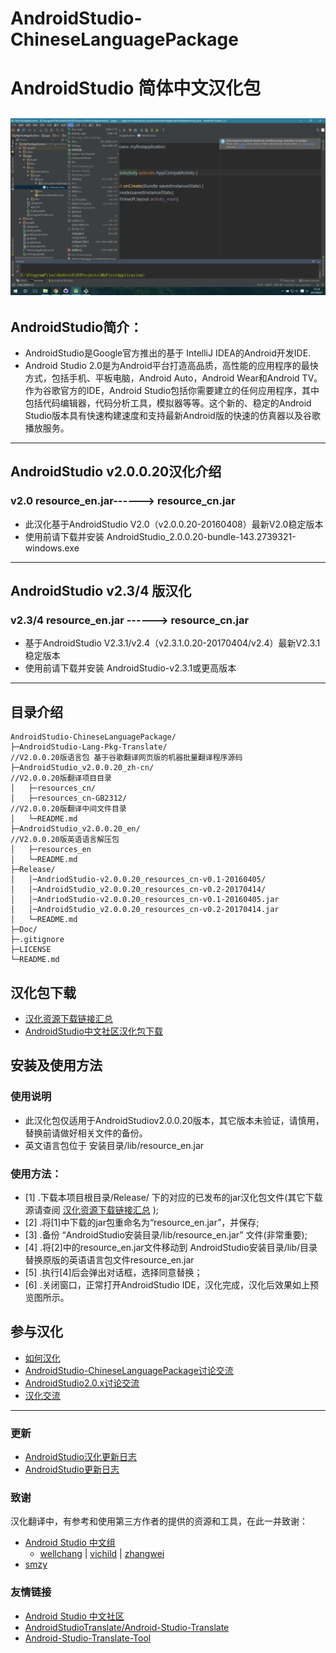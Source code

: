 # AndroidStudio-ChineseLanguagePackage
# AndroidStudio 简体中文汉化包
![菜单栏预览](./Res/IMG/MenuBar.png)
---
## AndroidStudio简介：
- AndroidStudio是Google官方推出的基于 IntelliJ IDEA的Android开发IDE. 
- Android Studio 2.0是为Android平台打造高品质，高性能的应用程序的最快方式，包括手机、平板电脑，Android Auto，Android Wear和Android TV。作为谷歌官方的IDE，Android Studio包括你需要建立的任何应用程序，其中包括代码编辑器，代码分析工具，模拟器等等。这个新的、稳定的Android Studio版本具有快速构建速度和支持最新Android版的快速的仿真器以及谷歌播放服务。



---
## AndroidStudio v2.0.0.20汉化介绍
### v2.0 resource_en.jar------> resource_cn.jar

- 此汉化基于AndroidStudio V2.0（v2.0.0.20-20160408）最新V2.0稳定版本
- 使用前请下载并安装 AndroidStudio_2.0.0.20-bundle-143.2739321-windows.exe

---

## AndroidStudio v2.3/4 版汉化
### v2.3/4 resource_en.jar  ------> resource_cn.jar

- 基于AndroidStudio V2.3.1/v2.4（v2.3.1.0.20-20170404/v2.4）最新V2.3.1稳定版本
- 使用前请下载并安装 AndroidStudio-v2.3.1或更高版本

---


## 目录介绍
```
AndroidStudio-ChineseLanguagePackage/
├─AndroidStudio-Lang-Pkg-Translate/                                  //V2.0.0.20版语言包 基于谷歌翻译网页版的机器批量翻译程序源码 
├─AndroidStudio_v2.0.0.20_zh-cn/                                     //V2.0.0.20版翻译项目目录
│   ├─resources_cn/
│   ├─resources_cn-GB2312/                                           //V2.0.0.20版翻译中间文件目录
│   └─README.md
├─AndroidStudio_v2.0.0.20_en/                                        //V2.0.0.20版英语语言解压包
│   ├─resources_en
│   └─README.md
├─Release/ 
│	│─AndriodStudio-v2.0.0.20_resources_cn-v0.1-20160405/
│	│─AndroidStudio_v2.0.0.20_resources_cn-v0.2-20170414/
│	│─AndriodStudio-v2.0.0.20_resources_cn-v0.1-20160405.jar
│	│─AndroidStudio_v2.0.0.20_resources_cn-v0.2-20170414.jar
│	└─README.md 
├─Doc/
├─.gitignore     
├─LICENSE
└─README.md
```

## 汉化包下载
- [汉化资源下载链接汇总](./Doc/Download.md)
- [AndroidStudio中文社区汉化包下载](http://www.android-studio.org/index.php/chinese)


## 安装及使用方法
### 使用说明
- 此汉化包仅适用于AndroidStudiov2.0.0.20版本，其它版本未验证，请慎用，替换前请做好相关文件的备份。
- 英文语言包位于  安装目录/lib/resource_en.jar 

### 使用方法：
* [1] .下载本项目根目录/Release/ 下的对应的已发布的jar汉化包文件(其它下载源请查阅 [汉化资源下载链接汇总](./Doc/Download.md) );
* [2] .将[1]中下载的jar包重命名为“resource_en.jar”，并保存;
* [3] .备份 “AndroidStudio安装目录/lib/resource_en.jar” 文件(非常重要);
* [4] .将[2]中的resource_en.jar文件移动到  AndroidStudio安装目录/lib/目录  替换原版的英语语言包文件resource_en.jar
* [5] .执行[4]后会弹出对话框，选择同意替换；
* [6] .关闭窗口，正常打开AndroidStudio IDE，汉化完成，汉化后效果如上预览图所示。



## 参与汉化
- [如何汉化](./Doc/HowToTranslate.md)
- [AndroidStudio-ChineseLanguagePackage讨论交流](http://ask.android-studio.org/?/question/1494)
- [AndroidStudio2.0.x讨论交流](http://ask.android-studio.org/?/question/1009)
- [汉化交流](http://ask.android-studio.org/?/people/list/group_id-100)

---
### 更新
- [AndroidStudio汉化更新日志](./Doc/AndroidStudio-ChineseLanguagePackageUpdateLog.md)
- [AndroidStudio更新日志](./Doc/AndroidStudioUpdateLog.md)



### 致谢
   汉化翻译中，有参考和使用第三方作者的提供的资源和工具，在此一并致谢：
- [Android Studio 中文组](http://www.android-studio.org/index.php/team)  
    - [wellchang](http://ask.android-studio.org/?/people/wellchang)       |     [vichild](http://blog.csdn.net/vichild/)  |    [zhangwei](#)
- [smzy](http://www.smzy.com/smzy/down161822.html)



### 友情链接
- [Android Studio 中文社区](http://www.android-studio.org/)
- [AndroidStudioTranslate/Android-Studio-Translate](https://github.com/AndroidStudioTranslate/Android-Studio-Translate)
- [Android-Studio-Translate-Tool](https://github.com/AndroidStudioTranslate/Android-Studio-Translate-Tool)


